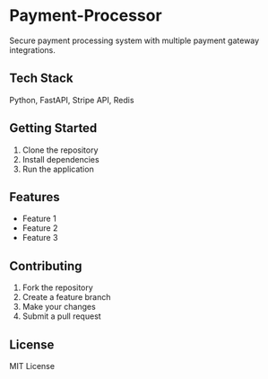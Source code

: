 # Payment-Processor

Secure payment processing system with multiple payment gateway integrations.

## Tech Stack
Python, FastAPI, Stripe API, Redis

## Getting Started

1. Clone the repository
2. Install dependencies
3. Run the application

## Features

- Feature 1
- Feature 2
- Feature 3

## Contributing

1. Fork the repository
2. Create a feature branch
3. Make your changes
4. Submit a pull request

## License

MIT License
